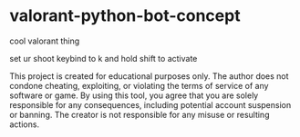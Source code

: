 # valorant-python-bot-concept
cool valorant thing

set ur shoot keybind to k and hold shift to activate

This project is created for educational purposes only. The author does not condone cheating, exploiting, or violating the terms of service of any software or game. By using this tool, you agree that you are solely responsible for any consequences, including potential account suspension or banning. The creator is not responsible for any misuse or resulting actions.
